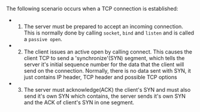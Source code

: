 The following scenario occurs when a TCP connection is established:
  - 1. The server must be prepared to accept an incoming connection. This is normally done by calling `socket`, `bind` and `listen` and is called a `passive open`.
  - 2. The client issues an active open by calling connect. This causes the client TCP to send a 'synchronize'(SYN) segment, which tells the server it's initial sequence number for the data that the client will send on the connection. Normally, there is no data sent with SYN, it just contains IP header, TCP header and possible TCP options
  - 3. The server must acknowledge(ACK) the client's SYN and must also send it's own SYN which contains, the server sends it's own SYN and the ACK of client's SYN in one segment.